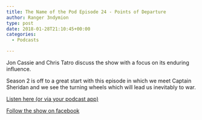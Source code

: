 ```yaml
---
title: The Name of the Pod Episode 24 - Points of Departure
author: Ranger 3ndymion
type: post
date: 2018-01-28T21:10:45+00:00
categories:
  - Podcasts

---
```


Jon Cassie and Chris Tatro discuss the show with a focus on its enduring influence. 

Season 2 is off to a great start with this episode in which we meet Captain Sheridan and we see the turning wheels which will lead us inevitably to war.

[Listen here (or via your podcast app)](https://www.ilinxilinx.com/nameofthepod/2018/1/26/points-of-departure/ "Braving Babylon 5: Episode 66 Fanfic Fun")

[Follow the show on facebook](https://www.facebook.com/TheNameofthePod/ "Facebook page: The Name of the Pod")


